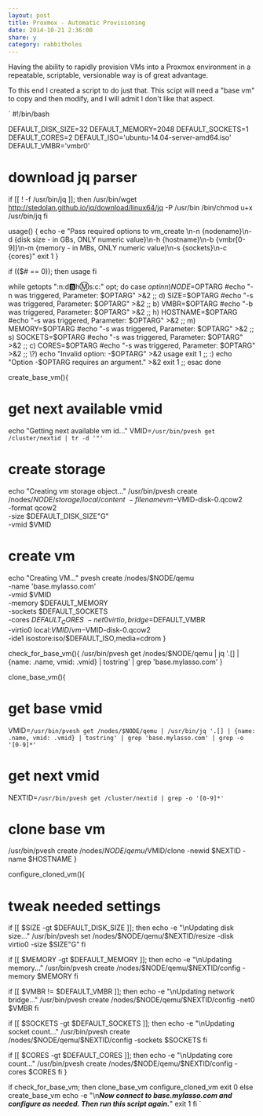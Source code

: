 ```yaml
---
layout: post
title: Proxmox - Automatic Provisioning
date: 2014-10-21 2:36:00
share: y
category: rabbitholes
---
```


Having the ability to rapidly provision VMs into a Proxmox environment in a repeatable, scriptable, versionable way is of great advantage.

To this end I created a script to do just that. This scipt will need a "base vm" to copy and then modify, and I will admit I don't like that aspect.

`
#!/bin/bash

DEFAULT_DISK_SIZE=32
DEFAULT_MEMORY=2048
DEFAULT_SOCKETS=1
DEFAULT_CORES=2
DEFAULT_ISO='ubuntu-14.04-server-amd64.iso'
DEFAULT_VMBR='vmbr0'

# download jq parser
if [[ ! -f /usr/bin/jq ]]; then
    /usr/bin/wget http://stedolan.github.io/jq/download/linux64/jq -P /usr/bin
    /bin/chmod u+x /usr/bin/jq
fi

usage() {
  echo -e "Pass required options to vm_create \n-n {nodename}\n-d {disk size - in GBs, ONLY numeric value}\n-h {hostname}\n-b {vmbr[0-9]}\n-m {memory - in MBs, ONLY numeric value)\n-s {sockets}\n-c {cores}"
  exit 1
}

if (($# == 0)); then
  usage
fi

while getopts ":n:d:b:h:m:s:c:" opt; do
  case $opt in
    n)
      NODE=$OPTARG
      #echo "-n was triggered, Parameter: $OPTARG" >&2
      ;;
    d)
      SIZE=$OPTARG
      #echo "-s was triggered, Parameter: $OPTARG" >&2
      ;;
    b)
      VMBR=$OPTARG
      #echo "-b was triggered, Parameter: $OPTARG" >&2
      ;;
    h)
      HOSTNAME=$OPTARG
      #echo "-s was triggered, Parameter: $OPTARG" >&2
      ;;
    m)
      MEMORY=$OPTARG
      #echo "-s was triggered, Parameter: $OPTARG" >&2
      ;;
    s)
      SOCKETS=$OPTARG
      #echo "-s was triggered, Parameter: $OPTARG" >&2
      ;;
    c)
      CORES=$OPTARG
      #echo "-s was triggered, Parameter: $OPTARG" >&2
      ;;
    \?)
      echo "Invalid option: -$OPTARG" >&2
      usage
      exit 1
      ;;
    :)
      echo "Option -$OPTARG requires an argument." >&2
      exit 1
      ;;
  esac
done

create_base_vm(){
  # get next available vmid
  echo "Getting next available vm id..."
  VMID=`/usr/bin/pvesh get /cluster/nextid | tr -d '"'`

  # create storage
  echo "Creating vm storage object..."
  /usr/bin/pvesh create /nodes/$NODE/storage/local/content \
  -filename vm-$VMID-disk-0.qcow2 \
  -format qcow2 \
  -size $DEFAULT_DISK_SIZE"G" \
  -vmid $VMID

  # create vm
  echo "Creating VM..."
  pvesh create /nodes/$NODE/qemu \
  -name 'base.mylasso.com' \
  -vmid $VMID \
  -memory $DEFAULT_MEMORY \
  -sockets $DEFAULT_SOCKETS \
  -cores $DEFAULT_CORES \
  -net0 virtio,bridge=$DEFAULT_VMBR \
  -virtio0 local:$VMID/vm-$VMID-disk-0.qcow2 \
  -ide1 isostore:iso/$DEFAULT_ISO,media=cdrom
}

check_for_base_vm(){
  /usr/bin/pvesh get /nodes/$NODE/qemu | jq '.[] | {name: .name, vmid: .vmid} | tostring' | grep 'base.mylasso.com'
}

clone_base_vm(){
  # get base vmid
  VMID=`/usr/bin/pvesh get /nodes/$NODE/qemu | /usr/bin/jq '.[] | {name: .name, vmid: .vmid} | tostring' | grep 'base.mylasso.com' | grep -o '[0-9]*'`

  # get next vmid
  NEXTID=`/usr/bin/pvesh get /cluster/nextid | grep -o '[0-9]*'`

  # clone base vm
  /usr/bin/pvesh create /nodes/$NODE/qemu/$VMID/clone -newid $NEXTID -name $HOSTNAME
}

configure_cloned_vm(){
  # tweak needed settings
  if [[ $SIZE -gt $DEFAULT_DISK_SIZE ]]; then
    echo -e "\nUpdating disk size..."
    /usr/bin/pvesh set /nodes/$NODE/qemu/$NEXTID/resize -disk virtio0 -size $SIZE"G"
  fi

  if [[ $MEMORY -gt $DEFAULT_MEMORY ]]; then
    echo -e "\nUpdating memory..."
    /usr/bin/pvesh create /nodes/$NODE/qemu/$NEXTID/config -memory $MEMORY
  fi

  if [[ $VMBR != $DEFAULT_VMBR ]]; then
    echo -e "\nUpdating network bridge..."
    /usr/bin/pvesh create /nodes/$NODE/qemu/$NEXTID/config -net0 $VMBR
  fi

  if [[ $SOCKETS -gt $DEFAULT_SOCKETS ]]; then
    echo -e "\nUpdating socket count..."
    /usr/bin/pvesh create /nodes/$NODE/qemu/$NEXTID/config -sockets $SOCKETS
  fi

  if [[ $CORES -gt $DEFAULT_CORES ]]; then
    echo -e "\nUpdating core count..."
    /usr/bin/pvesh create /nodes/$NODE/qemu/$NEXTID/config -cores $CORES
  fi
}

if check_for_base_vm; then
  clone_base_vm
  configure_cloned_vm
  exit 0
else
  create_base_vm
  echo -e "\n***Now connect to base.mylasso.com and configure as needed. Then run this script again.***"
  exit 1
fi
`
